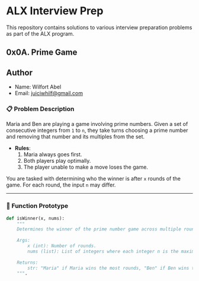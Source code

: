# ALX Interview Prep

This repository contains solutions to various interview preparation problems as part of the ALX program.

## 0x0A. Prime Game

## Author
* Name: Wilfort Abel
* Email: juiciwhilf@gmail.com

### 📋 Problem Description

Maria and Ben are playing a game involving prime numbers. Given a set of consecutive integers from `1` to `n`, they take turns choosing a prime number and removing that number and its multiples from the set. 

- **Rules**:
  1. Maria always goes first.
  2. Both players play optimally.
  3. The player unable to make a move loses the game.

You are tasked with determining who the winner is after `x` rounds of the game. For each round, the input `n` may differ.

---

### 🧩 Function Prototype

```python
def isWinner(x, nums):
    """
    Determines the winner of the prime number game across multiple rounds.
    
    Args:
        x (int): Number of rounds.
        nums (list): List of integers where each integer n is the maximum number for that round.
    
    Returns:
        str: "Maria" if Maria wins the most rounds, "Ben" if Ben wins the most rounds, or None if there is no clear winner.
    """.
